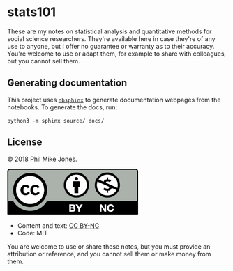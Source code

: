 # stats101

These are my notes on statistical analysis and quantitative methods for social science researchers.
They're available here in case they're of any use to anyone, but I offer no guarantee or warranty as to their accuracy.
You're welcome to use or adapt them, for example to share with colleagues, but you cannot sell them.


## Generating documentation

This project uses [`nbsphinx`](https://nbsphinx.readthedocs.io/) to generate documentation webpages from the notebooks.
To generate the docs, run:

```
python3 -m sphinx source/ docs/
```


## License

&copy; 2018 Phil Mike Jones.

![CC BY-NC](cc-by-nc.png)

- Content and text: [CC BY-NC](https://creativecommons.org/licenses/by-nc/4.0/)
- Code: MIT

You are welcome to use or share these notes, but you must provide an attribution or reference, and you cannot sell them or make money from them.
